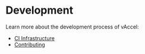 # Development

Learn more about the development process of vAccel:

- [CI Infrastructure](ci.md)
- [Contributing](contributing.md)
